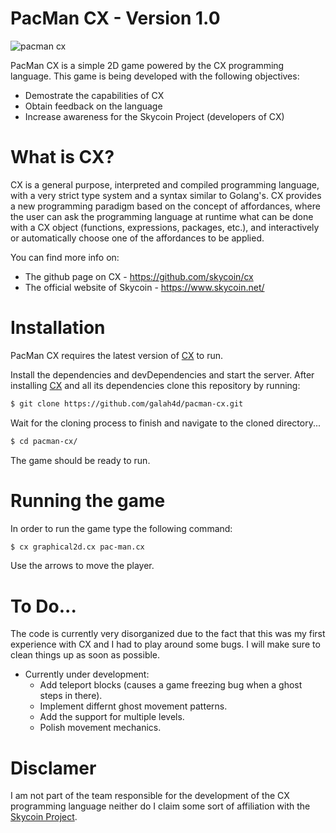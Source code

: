 # PacMan CX - Version 1.0

![pacman cx](https://github.com/galah4d/pacman-cx/blob/master/screenshots/screenshot-main.png)

PacMan CX is a simple 2D game powered by the CX programming language.
This game is being developed with the following objectives:

  - Demostrate the capabilities of CX
  - Obtain feedback on the language
  - Increase awareness for the Skycoin Project (developers of CX)

# What is CX?
CX is a general purpose, interpreted and compiled programming language, with a very strict type system and a syntax similar to Golang's. CX provides a new programming paradigm based on the concept of affordances, where the user can ask the programming language at runtime what can be done with a CX object (functions, expressions, packages, etc.), and interactively or automatically choose one of the affordances to be applied.

You can find more info on:
  - The github page on CX - https://github.com/skycoin/cx
  - The official website of Skycoin - https://www.skycoin.net/

# Installation
PacMan CX  requires the latest version of [CX](https://github.com/skycoin/cx) to run.

Install the dependencies and devDependencies and start the server.
After installing [CX](https://github.com/skycoin/cx) and all its dependencies clone this repository by running:

```sh
$ git clone https://github.com/galah4d/pacman-cx.git
```

Wait for the cloning process to finish and navigate to the cloned directory...

```sh
$ cd pacman-cx/
```

The game should be ready to run.

# Running the game
In order to run the game type the following command:

```sh
$ cx graphical2d.cx pac-man.cx
```

Use the arrows to move the player.

# To Do...
The code is currently very disorganized due to the fact that this was my first experience with CX and I had to play around some bugs. I will make sure to clean things up as soon as possible.
 - Currently under development:
   - Add teleport blocks (causes a game freezing bug when a ghost steps in there).
   - Implement differnt ghost movement patterns.
   - Add the support for multiple levels.
   - Polish movement mechanics.

# Disclamer
I am not part of the team responsible for the development of the CX programming language neither do I claim some sort of affiliation with the [Skycoin Project](https://www.skycoin.net/).
